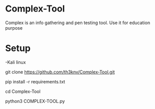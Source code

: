 # Complex-Tool

 Complex is an info gathering and pen testing tool. Use it for education purpose
 
# Setup 

-Kali linux 

git clone https://github.com/th3knv/Complex-Tool.git

pip install -r requirements.txt

cd Complex-Tool

python3 COMPLEX-TOOL.py
